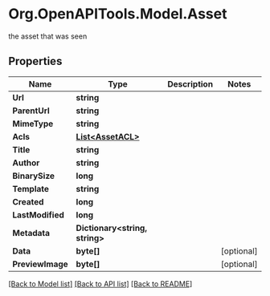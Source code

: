 # Org.OpenAPITools.Model.Asset
the asset that was seen

## Properties

Name | Type | Description | Notes
------------ | ------------- | ------------- | -------------
**Url** | **string** |  | 
**ParentUrl** | **string** |  | 
**MimeType** | **string** |  | 
**Acls** | [**List&lt;AssetACL&gt;**](AssetACL.md) |  | 
**Title** | **string** |  | 
**Author** | **string** |  | 
**BinarySize** | **long** |  | 
**Template** | **string** |  | 
**Created** | **long** |  | 
**LastModified** | **long** |  | 
**Metadata** | **Dictionary&lt;string, string&gt;** |  | 
**Data** | **byte[]** |  | [optional] 
**PreviewImage** | **byte[]** |  | [optional] 

[[Back to Model list]](../README.md#documentation-for-models) [[Back to API list]](../README.md#documentation-for-api-endpoints) [[Back to README]](../README.md)

